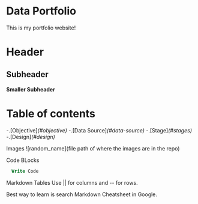 # Data Portfolio 


This is my portfolio website! 




# Header 

## Subheader

#### Smaller Subheader


# Table of contents

-.[Objective]_(#objective)_
-.[Data Source]_(#data-source)_
-.[Stage]_(#stages)_
-.[Design]_(#design)_

Images
![random_name](file path of where the images are in the repo)


Code BLocks 
```sql
  Write Code

```



Markdown Tables 
Use || for columns and -- for rows.


Best way to learn is search Markdown Cheatsheet in Google. 







